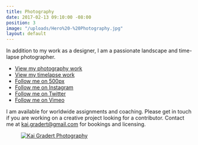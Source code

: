 ```yaml
---
title: Photography
date: 2017-02-13 09:10:00 -08:00
position: 3
image: "/uploads/Hero%20-%20Photography.jpg"
layout: default
---
```


In addition to my work as a designer, I am a passionate landscape and time-lapse photographer.

* <a href="http://photos.kaigradert.com/Photography" target="_blank" title="Kai Gradert Photography Portfolio">View my photography work</a>
* <a href="http://photos.kaigradert.com/Films" target="_blank" title="Kai Gradert Timelapse Portfolio">View my timelapse work</a>
* <a href="https://500px.com/kaigradert" target="_blank" title="Kai Gradert on 500px">Follow me on 500px</a>
* <a href="https://www.instagram.com/kaikemono/" target="_blank" title="Kai Gradert on Instagram">Follow me on Instagram</a>
* <a href="https://twitter.com/kaigradert" target="_blank" title="Kai Gradert on Twitter">Follow me on Twitter</a>
* <a href="https://vimeo.com/kaigradert" target="_blank" title="Kai Gradert on Vimeo">Follow me on Vimeo</a>

I am available for worldwide assignments and coaching. Please get in touch if you are working on a creative project looking for a contributor. Contact me at <a href="mailto:kai.gradert@gmail.com">kai.gradert@gmail.com</a> for bookings and licensing.

<figure>
  <a href="http://photos.kaigradert.com/Photography" target="_blank" title="Kai Gradert Photography Portfolio">
    <img src="/uploads/Hero%20-%20Photography.jpg" alt="Kai Gradert Photography">
  </a>
<figcaption>
</figcaption>
</figure>